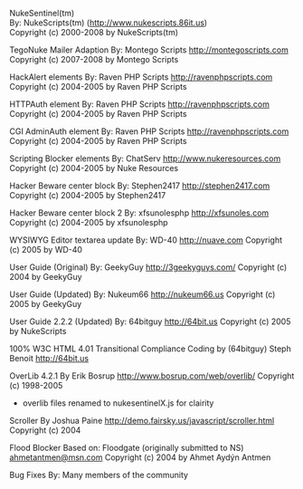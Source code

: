 NukeSentinel(tm)                                    
By: NukeScripts(tm) (http://www.nukescripts.86it.us)    
Copyright (c) 2000-2008 by NukeScripts(tm)          

TegoNuke Mailer Adaption
By: Montego Scripts
http://montegoscripts.com
Copyright (c) 2007-2008 by Montego Scripts

HackAlert elements
By: Raven PHP Scripts
http://ravenphpscripts.com
Copyright (c) 2004-2005 by Raven PHP Scripts

HTTPAuth element
By: Raven PHP Scripts
http://ravenphpscripts.com
Copyright (c) 2004-2005 by Raven PHP Scripts

CGI AdminAuth element
By: Raven PHP Scripts
http://ravenphpscripts.com
Copyright (c) 2004-2005 by Raven PHP Scripts

Scripting Blocker elements
By: ChatServ
http://www.nukeresources.com
Copyright (c) 2004-2005 by Nuke Resources

Hacker Beware center block
By: Stephen2417
http://stephen2417.com
Copyright (c) 2004-2005 by Stephen2417

Hacker Beware center block 2
By: xfsunolesphp
http://xfsunoles.com
Copyright (c) 2004-2005 by xfsunolesphp

WYSIWYG Editor textarea update
By: WD-40
http://nuave.com
Copyright (c) 2005 by WD-40

User Guide (Original)
By: GeekyGuy
http://3geekyguys.com/
Copyright (c) 2004 by GeekyGuy

User Guide (Updated)
By: Nukeum66
http://nukeum66.us
Copyright (c) 2005 by GeekyGuy

User Guide 2.2.2 (Updated)
By: 64bitguy
http://64bit.us
Copyright (c) 2005 by NukeScripts

100% W3C HTML 4.01 Transitional Compliance Coding
by (64bitguy) Steph Benoit
http://64bit.us

OverLib 4.2.1 
By Erik Bosrup
http://www.bosrup.com/web/overlib/
Copyright (c) 1998-2005
* overlib files renamed to nukesentinelX.js for clairity

Scroller
By Joshua Paine
http://demo.fairsky.us/javascript/scroller.html
Copyright (c) 2004

Flood Blocker
Based on: Floodgate (originally submitted to NS)
ahmetantmen@msn.com
Copyright (c) 2004 by Ahmet Aydýn Antmen

Bug Fixes
By: Many members of the community
